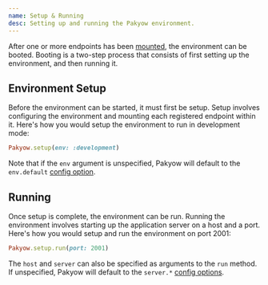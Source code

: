 ```yaml
---
name: Setup & Running
desc: Setting up and running the Pakyow environment.
---
```


After one or more endpoints has been [mounted](/docs/environment/mounting), the
environment can be booted. Booting is a two-step process that consists of first
setting up the environment, and then running it.

## Environment Setup

Before the environment can be started, it must first be setup. Setup involves
configuring the environment and mounting each registered endpoint within it.
Here's how you would setup the environment to run in development mode:

```ruby
Pakyow.setup(env: :development)
```

Note that if the `env` argument is unspecified, Pakyow will default to the
`env.default` [config option](/docs/environment/configuration).

## Running

Once setup is complete, the environment can be run. Running the environment
involves starting up the application server on a host and a port. Here's how you
would setup and run the environment on port 2001:

```ruby
Pakyow.setup.run(port: 2001)
```

The `host` and `server` can also be specified as arguments to the `run` method.
If unspecified, Pakyow will default to the `server.*` [config
options](/docs/environment/configuration).
